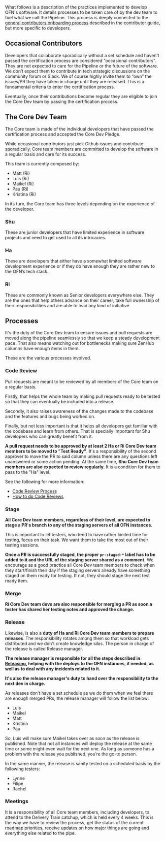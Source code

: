 What follows is a description of the practices implemented to develop OFN's software. It details processes to be taken care of by the dev team to fuel what we call the Pipeline. This process is deeply connected to the [general contributors onboarding process](https://ofn-user-guide.gitbook.io/ofn-contributor-guide/working-on-the-ofn-governance/team-organization) described in the contributor guide, but more specific to developers.

## Occasional Contributors

Developers that collaborate sporadically without a set schedule and haven't passed the certification process are considered "occasional contributors". They are not expected to care for the Pipeline or the future of the software. We don’t expect them to contribute in tech strategic discussions on the community forum or Slack. We of course highly invite them to “own” the issues/PR they have taken in charge until they are released. This is a fundamental criteria to enter the certification process.

Eventually, once their contributions become regular they are eligible to join the Core Dev team by passing the certification process.

## The Core Dev Team

The Core team is made of the individual developers that have passed the certification process and accepted the Core Dev Pledge.

While occasional contributors just pick Github issues and contribute sporadically, Core team members are committed to develop the software in a regular basis and care for its success.

This team is currently composed by:

* Matt (Ri)
* Luis (Ri)
* Maikel (Ri)
* Pau (Ri)
* Kristina (Ri)

In its turn, the Core team has three levels depending on the experience of the developer.

### Shu

These are junior developers that have limited experience in software projects and need to get used to all its intricacies.

### Ha

These are developers that either have a somewhat limited software development experience or if they do have enough they are rather new to the OFN’s tech stack.

### Ri

These are commonly known as Senior developers everywhere else. They are the ones that help others advance on their career, take full ownership of their responsibilities and are able to lead any kind of initiative.

## Processes

It's the duty of the Core Dev team to ensure issues and pull requests are moved along the pipeline seamlessly so that we keep a steady development pace. That also means watching out for bottlenecks making sure ZenHub columns have enough items in them.

These are the various processes involved.

### Code Review

Pull requests are meant to be reviewed by all members of the Core team on a regular basis.

Firstly, that helps the whole team by making pull requests ready to be tested so that they can eventually be included into a release.

Secondly, it also raises awareness of the changes made to the codebase and the features and bugs being worked on.

Finally, but not less important is that it helps all developers get familiar with the codebase and learn from others. That is specially important for Shu developers who can greatly benefit from it.

**A pull request needs to be approved by at least 2 Ha or Ri Core Dev team members to be moved to "Test Ready"**. It's a responsibility of the second approver to move the PR to said column unless there are any questions left unanswered or some action pending. At the same time, **Shu Core Dev team members are also expected to review regularly.** It is a condition for them to pass to the "Ha" level.

See the following for more information:

* [Code Review Process](https://github.com/openfoodfoundation/openfoodnetwork/wiki/Code-review-process)
* [How to do Code Reviews](https://github.com/openfoodfoundation/openfoodnetwork/wiki/How-to-do-Code-Reviews)

### Stage

**All Core Dev team members, regardless of their level, are expected to stage a PR's branch to any of the staging servers of all OFN instances.**

This is important to let testers, who tend to have rather limited time for testing, focus on their task. We want them to take the most out of their testing sessions.

**Once a PR is successfully staged, the proper `pr-staged-*` label has to be added to it and the URL of the staging server shared as a comment.** We encourage as a good practice all Core Dev team members to check when they start/finish their day if the staging servers already have something staged on them ready for testing. If not, they should stage the next test ready item.

### Merge

**Ri Core Dev team devs are also responsible for merging a PR as soon a tester has shared her testing notes and approved the change.**

### Release

Likewise, is also a **duty of Ha and Ri Core Dev team members to prepare releases**. The responsibility rotates among them so that workload gets distributed and we don't create knowledge silos. The person in charge of the release is called Release manager.

**The release manager is responsible for all the steps described in [Releasing](releasing), helping with the deploys to the OFN instances, if needed, as well as to deal with any incidents related to it.**

**It's also the release manager's duty to hand over the responsibility to the next ****dev**** in charge.**

As releases don’t have a set schedule as we do them when we feel there are enough merged PRs, the release manager will follow the list below:

* Luis
* Maikel
* Matt
* Kristina
* Pau

So, Luis will make sure Maikel takes over as soon as the release is published. Note that not all instances will deploy the release at the same time or some might even wait for the next one. As long as someone has a problem with the release you published, you’re the go-to person.

In the same manner, the release is sanity tested on a scheduled basis by the following testers:

* Lynne
* Filipe
* Rachel

### Meetings

It is a responsibility of all Core team members, including developers, to attend to the Delivery Train catchup, which is held every 4 weeks. This is the way we have to review the process, get the status of the current roadmap priorities, receive updates on how major things are going and everything else related to the pipe.

